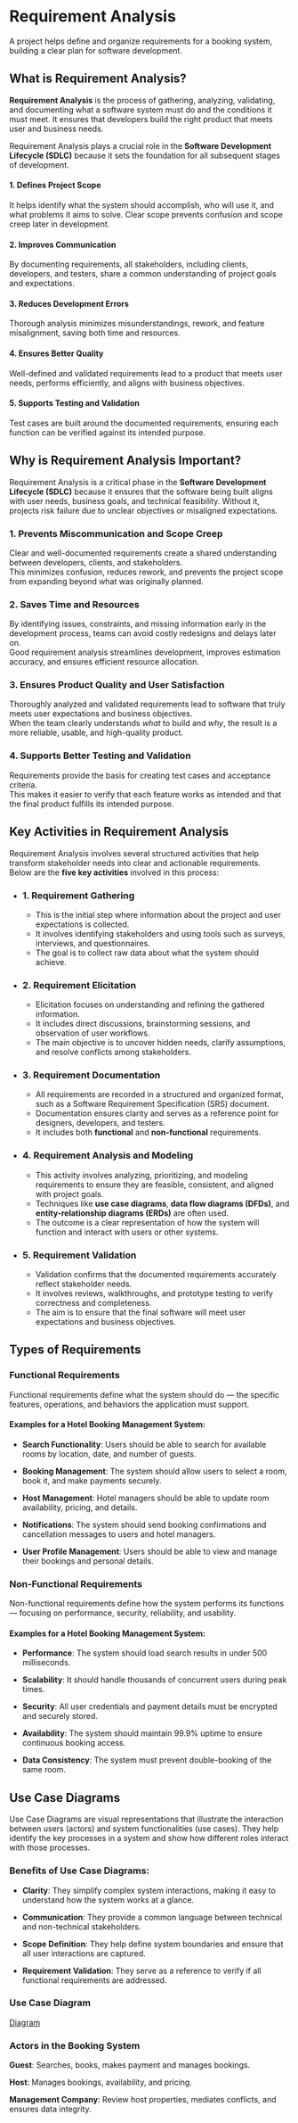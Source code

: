 # Requirement Analysis
A project helps define and organize requirements for a booking system, building a clear plan for software development.

## What is Requirement Analysis?

**Requirement Analysis** is the process of gathering, analyzing, validating, and documenting what a software system must do and the conditions it must meet. It ensures that developers build the right product that meets user and business needs.

Requirement Analysis plays a crucial role in the **Software Development Lifecycle (SDLC)** because it sets the foundation for all subsequent stages of development.

#### **1. Defines Project Scope**
It helps identify what the system should accomplish, who will use it, and what problems it aims to solve. Clear scope prevents confusion and scope creep later in development.

#### **2. Improves Communication**
By documenting requirements, all stakeholders, including clients, developers, and testers, share a common understanding of project goals and expectations.

#### **3. Reduces Development Errors**
Thorough analysis minimizes misunderstandings, rework, and feature misalignment, saving both time and resources.

#### **4. Ensures Better Quality**
Well-defined and validated requirements lead to a product that meets user needs, performs efficiently, and aligns with business objectives.

#### **5. Supports Testing and Validation**
Test cases are built around the documented requirements, ensuring each function can be verified against its intended purpose.

## Why is Requirement Analysis Important?

Requirement Analysis is a critical phase in the **Software Development Lifecycle (SDLC)** because it ensures that the software being built aligns with user needs, business goals, and technical feasibility. Without it, projects risk failure due to unclear objectives or misaligned expectations.

### **1. Prevents Miscommunication and Scope Creep**
Clear and well-documented requirements create a shared understanding between developers, clients, and stakeholders.  
This minimizes confusion, reduces rework, and prevents the project scope from expanding beyond what was originally planned.

### **2. Saves Time and Resources**
By identifying issues, constraints, and missing information early in the development process, teams can avoid costly redesigns and delays later on.  
Good requirement analysis streamlines development, improves estimation accuracy, and ensures efficient resource allocation.

### **3. Ensures Product Quality and User Satisfaction**
Thoroughly analyzed and validated requirements lead to software that truly meets user expectations and business objectives.  
When the team clearly understands *what* to build and *why*, the result is a more reliable, usable, and high-quality product.

### **4. Supports Better Testing and Validation**
Requirements provide the basis for creating test cases and acceptance criteria.  
This makes it easier to verify that each feature works as intended and that the final product fulfills its intended purpose.

## Key Activities in Requirement Analysis

Requirement Analysis involves several structured activities that help transform stakeholder needs into clear and actionable requirements.  
Below are the **five key activities** involved in this process:

- ### **1. Requirement Gathering**
  - This is the initial step where information about the project and user expectations is collected.
  - It involves identifying stakeholders and using tools such as surveys, interviews, and questionnaires.
  - The goal is to collect raw data about what the system should achieve.

- ### **2. Requirement Elicitation**
  - Elicitation focuses on understanding and refining the gathered information.
  - It includes direct discussions, brainstorming sessions, and observation of user workflows.
  - The main objective is to uncover hidden needs, clarify assumptions, and resolve conflicts among stakeholders.

- ### **3. Requirement Documentation**
  - All requirements are recorded in a structured and organized format, such as a Software Requirement Specification (SRS) document.
  - Documentation ensures clarity and serves as a reference point for designers, developers, and testers.
  - It includes both **functional** and **non-functional** requirements.

- ### **4. Requirement Analysis and Modeling**
  - This activity involves analyzing, prioritizing, and modeling requirements to ensure they are feasible, consistent, and aligned with project goals.
  - Techniques like **use case diagrams**, **data flow diagrams (DFDs)**, and **entity-relationship diagrams (ERDs)** are often used.
  - The outcome is a clear representation of how the system will function and interact with users or other systems.

- ### **5. Requirement Validation**
  - Validation confirms that the documented requirements accurately reflect stakeholder needs.
  - It involves reviews, walkthroughs, and prototype testing to verify correctness and completeness.
  - The aim is to ensure that the final software will meet user expectations and business objectives.

## Types of Requirements

### Functional Requirements

Functional requirements define what the system should do — the specific features, operations, and behaviors the application must support.

#### Examples for a Hotel Booking Management System:

- **Search Functionality**: Users should be able to search for available rooms by location, date, and number of guests.

- **Booking Management**: The system should allow users to select a room, book it, and make payments securely.

- **Host Management**: Hotel managers should be able to update room availability, pricing, and details.

- **Notifications**: The system should send booking confirmations and cancellation messages to users and hotel managers.

- **User Profile Management**: Users should be able to view and manage their bookings and personal details.

### Non-Functional Requirements

Non-functional requirements define how the system performs its functions — focusing on performance, security, reliability, and usability.

#### Examples for a Hotel Booking Management System:

- **Performance**: The system should load search results in under 500 milliseconds.

- **Scalability**: It should handle thousands of concurrent users during peak times.

- **Security**: All user credentials and payment details must be encrypted and securely stored.

- **Availability**: The system should maintain 99.9% uptime to ensure continuous booking access.

- **Data Consistency**: The system must prevent double-booking of the same room.

## Use Case Diagrams

Use Case Diagrams are visual representations that illustrate the interaction between users (actors) and system functionalities (use cases). They help identify the key processes in a system and show how different roles interact with those processes.

### Benefits of Use Case Diagrams:

- **Clarity**: They simplify complex system interactions, making it easy to understand how the system works at a glance.

- **Communication**: They provide a common language between technical and non-technical stakeholders.

- **Scope Definition**: They help define system boundaries and ensure that all user interactions are captured.

- **Requirement Validation**: They serve as a reference to verify if all functional requirements are addressed.

### Use Case Diagram
[Diagram](https://iili.io/K4ue9Uu.png)

### Actors in the Booking System

**Guest**: Searches, books, makes payment and manages bookings.

**Host**: Manages bookings, availability, and pricing.

**Management Company**: Review host properties, mediates conflicts, and ensures data integrity.

